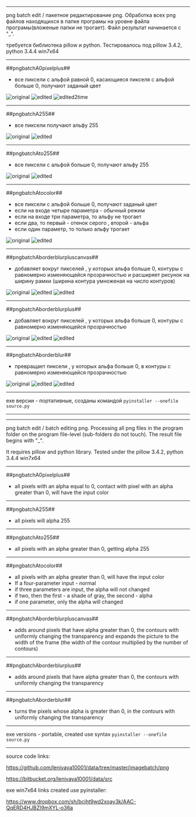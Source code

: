 ﻿--------------------------------------------------

png batch edit / пакетное редактирование png.
Обработка всех png файлов находящихся в папке програмы на уровне файла програмы(вложеные папки не трогает). Файл результат начинается с "_".

требуется библиотека pillow и python.
Тестировалось под pillow 3.4.2, python 3.4.4 win7x64

--------------------------------------------------

##pngbatchA0pixelplus##
- все пиксели с альфой равной 0, касающиеся пикселя с альфой больше 0, получают заданый цвет

![original](pic/testoriginal.png?raw=true "before")
![edited](pic/pngbatchA0pixelplus_1.png?raw=true "after")
![edited2time](pic/pngbatchA0pixelplus_2.png?raw=true "after2time")

--------------------------------------------------

##pngbatchA255##
- все пиксели получают альфу 255

![original](pic/testoriginal.png?raw=true "before")
![edited](pic/pngbatchA255_1.png?raw=true "after")

--------------------------------------------------

##pngbatchAto255##
- все пиксели с альфой больше 0, получают альфу 255

![original](pic/testoriginal.png?raw=true "before")
![edited](pic/pngbatchAto255_1.png?raw=true "after")

--------------------------------------------------

##pngbatchAtocolor##
- все пиксели с альфой больше 0, получают заданый цвет
- если на входе четыре параметра - обычный режим
- если на входе три параметра, то альфу не трогает
- если два, то первый - отенок серого , второй - альфа
- если один параметр, то только альфу трогает

![original](pic/testoriginal.png?raw=true "before")
![edited](pic/pngbatchAtocolor_1.png?raw=true "0 0 0 255")

--------------------------------------------------

##pngbatchAborderblurpluscanvas##
- добавляет вокруг пикселей , у которых альфа больше 0, контуры с равномерно изменяющейся прозрачностью и расширяет рисунок на ширину рамки (ширина контура умноженая на число контуров)

![original](pic/testoriginal.png?raw=true "before")
![edited](pic/pngbatchAborderblurpluscanvas_1_20.png?raw=true "1 20")
![edited](pic/pngbatchAborderblurpluscanvas_1__20.png?raw=true "1 -20")

--------------------------------------------------

##pngbatchAborderblurplus##
- добавляет вокруг пикселей , у которых альфа больше 0, контуры с равномерно изменяющейся прозрачностью

![original](pic/testoriginal.png?raw=true "before")
![edited](pic/pngbatchAborderblurplus_1_20.png?raw=true "1 20")
![edited](pic/pngbatchAborderblurplus_1__20.png?raw=true "1 -20")

--------------------------------------------------

##pngbatchAborderblur##
- превращает пиксели , у которых альфа больше 0, в контуры с равномерно изменяющейся прозрачностью

![original](pic/testoriginal.png?raw=true "before")
![edited](pic/pngbatchAborderblur_1_20.png?raw=true "1 20")
![edited](pic/pngbatchAborderblur_1__20.png?raw=true "1 -20")

--------------------------------------------------

exe версии - портативные, созданы командой
`pyinstaller --onefile source.py`

--------------------------------------------------
--------------------------------------------------

png batch edit / batch editing png.
Processing all png files in the program folder on the program file-level (sub-folders do not touch). The result file begins with "_".

It requires pillow and python library.
Tested under the pillow 3.4.2, python 3.4.4 win7x64

--------------------------------------------------

##pngbatchA0pixelplus##
- all pixels with an alpha equal to 0, contact with pixel with an alpha greater than 0, will have the input color

--------------------------------------------------
 
##pngbatchA255##
- all pixels will alpha 255

--------------------------------------------------

##pngbatchAto255##
- all pixels with an alpha greater than 0, getting alpha 255

--------------------------------------------------

##pngbatchAtocolor##
- all pixels with an alpha greater than 0, will have the input color
- If a four-parameter input - normal
- if three parameters are input, the alpha will not changed
- if two, then the first - a shade of gray, the second - alpha
- if one parameter, only the alpha will changed

--------------------------------------------------

##pngbatchAborderblurpluscanvas##
- adds around pixels that have alpha greater than 0, the contours with uniformly changing the transparency and expands the picture to the width of the frame (the width of the contour multiplied by the number of contours)

--------------------------------------------------

##pngbatchAborderblurplus##
- adds around pixels that have alpha greater than 0, the contours with uniformly changing the transparency

--------------------------------------------------

##pngbatchAborderblur##
- turns the pixels whose alpha is greater than 0, in the contours with uniformly changing the transparency

--------------------------------------------------

exe versions - portable, created use syntax
`pyinstaller --onefile source.py`

--------------------------------------------------

source code links:

https://github.com/lenivaya10001/data/tree/master/imagebatch/png

https://bitbucket.org/lenivaya10001/data/src


exe win7x64 links created use pyinstaller:

https://www.dropbox.com/sh/bcjht9wd2xoay3k/AAC-QqERD4HJBZI9mXYL-o36a
